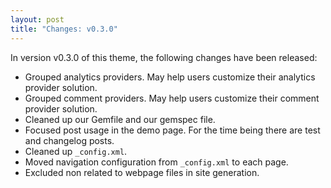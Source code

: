 ```yaml
---
layout: post
title: "Changes: v0.3.0"
---
```


In version v0.3.0 of this theme, the following changes have been released:

- Grouped analytics providers. May help users customize their analytics provider solution.
- Grouped comment providers. May help users customize their comment provider solution.
- Cleaned up our Gemfile and our gemspec file.
- Focused post usage in the demo page. For the time being there are test and changelog posts.
- Cleaned up `_config.xml`.
- Moved navigation configuration from `_config.xml` to each page.
- Excluded non related to webpage files in site generation.
